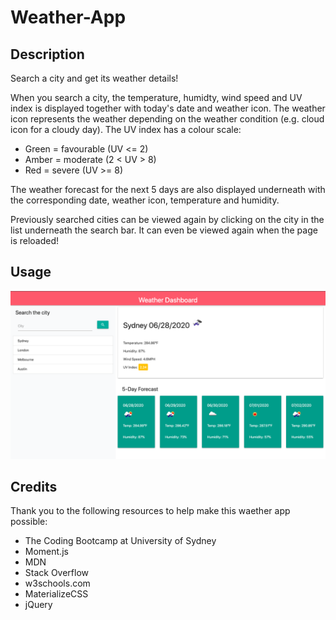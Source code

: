 # Weather-App

## Description

Search a city and get its weather details!

When you search a city, the temperature, humidty, wind speed and UV index is displayed together with today's date and weather icon. The weather icon represents the weather depending on the weather condition (e.g. cloud icon for a cloudy day). The UV index has a colour scale:
- Green = favourable (UV <= 2)
- Amber = moderate (2 < UV > 8) 
- Red = severe (UV >= 8)
 
The weather forecast for the next 5 days are also displayed underneath with the corresponding date, weather icon, temperature and humidity.

Previously searched cities can be viewed again by clicking on the city in the list underneath the search bar. It can even be viewed again when the page is reloaded!

## Usage

![image](./WeatherDashbordScreenshot.png)

## Credits

Thank you to the following resources to help make this waether app possible:

- The Coding Bootcamp at University of Sydney
- Moment.js
- MDN
- Stack Overflow
- w3schools.com
- MaterializeCSS
- jQuery
